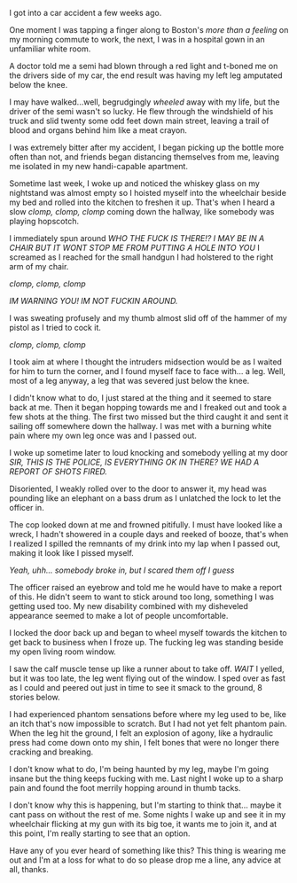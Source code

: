 I got into a car accident a few weeks ago.

One moment I was tapping a finger along to Boston's *more than a feeling* on my morning commute to work, the next, I was in a hospital gown in an unfamiliar white room.

A doctor told me a semi had blown through a red light and t-boned me on the drivers side of my car, the end result was having my left leg amputated below the knee.

I may have walked...well, begrudgingly *wheeled* away with my life, but the driver of the semi wasn't so lucky. He flew through the windshield of his truck and slid twenty some odd feet down main street, leaving a trail of blood and organs behind him like a meat crayon.

I was extremely bitter after my accident, I began picking up the bottle more often than not, and friends began distancing themselves from me, leaving me isolated in my new handi-capable apartment.

Sometime last week, I woke up and noticed the whiskey glass on my nightstand was almost empty so I hoisted myself into the wheelchair beside my bed and rolled into the kitchen to freshen it up. That's when I heard a slow *clomp, clomp, clomp* coming down the hallway, like somebody was playing hopscotch.

I immediately spun around *WHO THE FUCK IS THERE!? I MAY BE IN A CHAIR BUT IT WONT STOP ME FROM PUTTING A HOLE INTO YOU* I screamed as I reached for the small handgun I had holstered to the right arm of my chair.

*clomp, clomp, clomp*

*IM WARNING YOU! IM NOT FUCKIN AROUND.*

I was sweating profusely and my thumb almost slid off of the hammer of my pistol as I tried to cock it.

*clomp, clomp, clomp*

I took aim at where I thought the intruders midsection would be as I waited for him to turn the corner, and I found myself face to face with... a leg. Well, most of a leg anyway, a leg that was severed just below the knee.

I didn't know what to do, I just stared at the thing and it seemed to stare back at me. Then it began hopping towards me and I freaked out and took a few shots at the thing. The first two missed but the third caught it and sent it sailing off somewhere down the hallway. I was met with a burning white pain where my own leg once was and I passed out.

I woke up sometime later to loud knocking and somebody yelling at my door *SIR, THIS IS THE POLICE, IS EVERYTHING OK IN THERE? WE HAD A REPORT OF SHOTS FIRED.*

Disoriented, I weakly rolled over to the door to answer it, my head was pounding like an elephant on a bass drum as I unlatched the lock to let the officer in.

The cop looked down at me and frowned pitifully. I must have looked like a wreck, I hadn't showered in a couple days and reeked of booze, that's when I realized I spilled the remnants of my drink into my lap when I passed out, making it look like I pissed myself.

*Yeah, uhh... somebody broke in, but I scared them off I guess*

The officer raised an eyebrow and told me he would have to make a report of this. He didn't seem to want to stick around too long, something I was getting used too. My new disability combined with my disheveled appearance seemed to make a lot of people uncomfortable.

I locked the door back up and began to wheel myself towards the kitchen to get back to business when I froze up. The fucking leg was standing beside my open living room window.

I saw the calf muscle tense up like a runner about to take off. *WAIT* I yelled, but it was too late, the leg went flying out of the window. I sped over as fast as I could and peered out just in time to see it smack to the ground, 8 stories below.

I had experienced phantom sensations before where my leg used to be, like an itch that's now impossible to scratch. But I had not yet felt phantom pain. When the leg hit the ground, I felt an explosion of agony, like a hydraulic press had come down onto my shin, I felt bones that were no longer there cracking and breaking.

I don't know what to do, I'm being haunted by my leg, maybe I'm going insane but the thing keeps fucking with me. Last night I woke up to a sharp pain and found the foot merrily hopping around in thumb tacks.

I don't know why this is happening, but I'm starting to think that... maybe it cant pass on without the rest of me. Some nights I wake up and see it in my wheelchair flicking at my gun with its big toe, it wants me to join it, and at this point, I'm really starting to see that an option.

Have any of you ever heard of something like this? This thing is wearing me out and I'm at a loss for what to do so please drop me a line, any advice at all, thanks.